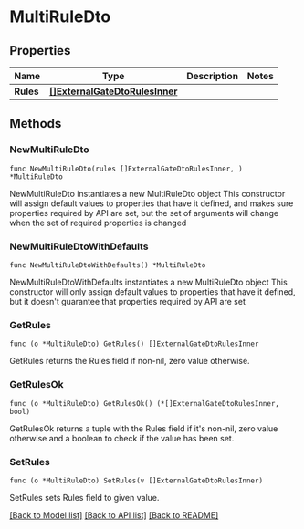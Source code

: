 # MultiRuleDto

## Properties

Name | Type | Description | Notes
------------ | ------------- | ------------- | -------------
**Rules** | [**[]ExternalGateDtoRulesInner**](ExternalGateDtoRulesInner.md) |  | 

## Methods

### NewMultiRuleDto

`func NewMultiRuleDto(rules []ExternalGateDtoRulesInner, ) *MultiRuleDto`

NewMultiRuleDto instantiates a new MultiRuleDto object
This constructor will assign default values to properties that have it defined,
and makes sure properties required by API are set, but the set of arguments
will change when the set of required properties is changed

### NewMultiRuleDtoWithDefaults

`func NewMultiRuleDtoWithDefaults() *MultiRuleDto`

NewMultiRuleDtoWithDefaults instantiates a new MultiRuleDto object
This constructor will only assign default values to properties that have it defined,
but it doesn't guarantee that properties required by API are set

### GetRules

`func (o *MultiRuleDto) GetRules() []ExternalGateDtoRulesInner`

GetRules returns the Rules field if non-nil, zero value otherwise.

### GetRulesOk

`func (o *MultiRuleDto) GetRulesOk() (*[]ExternalGateDtoRulesInner, bool)`

GetRulesOk returns a tuple with the Rules field if it's non-nil, zero value otherwise
and a boolean to check if the value has been set.

### SetRules

`func (o *MultiRuleDto) SetRules(v []ExternalGateDtoRulesInner)`

SetRules sets Rules field to given value.



[[Back to Model list]](../README.md#documentation-for-models) [[Back to API list]](../README.md#documentation-for-api-endpoints) [[Back to README]](../README.md)


